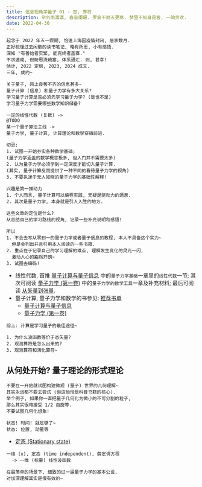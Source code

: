 ```yaml
---
title: 信息视角学量子 01 - 态, 算符
description: 帘外雨潺潺, 春意阑珊. 罗衾不耐五更寒. 梦里不知身是客, 一晌贪欢.
date: 2022-04-30
---
```


```
起念于 2022 年五一假期, 恰逢上海因疫情封闭, 居家数月.
正好梳理过去闲散的读书笔记, 略有所思, 小有感悟.
深知 "有善始者实繁, 能克终者盖寡."
不求速成, 但盼思流疏塞, 体系通汇. 则, 甚幸!
估计, 2022 定纲, 2023, 2024 成文.
三年, 成约~
```

```
关于量子, 网上良莠不齐的信息甚多~
量子计算 (信息) 和量子力学有多大关系?
学习量子计算是否必须先学习量子力学? (是也不是)
学习量子力学需要哪些数学知识储备?

一定的线性代数 (复数) ->
@TODO
某一个量子算法主线 ->
量子力学, 量子计算, 计算理论和数学穿插前进.

切忌:
1. 试图一开始夯实各种数学基础;
(量子力学涵盖的数学概念极多, 但入门并不需要太多)
2. 认为量子力学必须学到一定深度才能切入量子计算.
(其实, 量子计算反而提供了一种不同的看待量子力学的视角)
3. 不要执迷于无人知晓的量子力学的基础性解释!

兴趣是第一推动力
1. 个人而言, 量子计算可以编程实践, 无疑是驱动力的源泉.
2. 其次是量子力学, 本身就是引人入胜的地方.
```

```
这些文章的定位是什么?
从总结自己的学习路线的视角, 记录一些补充说明和感悟!

所以
1. 不会去写从零到一的量子力学或者量子信息的教程, 本人不具备这个实力~
  但是会列出并且引用本人阅读的一些书籍.
2. 重点在于记录自己的学习理解的难点, 理解发生变化的灵光一闪,
  激动人心的豁然开朗~
3. 试图去编码!
```

- 线性代数, 首推
  [量子计算与量子信息](https://book.douban.com/subject/35777059/)
  中的`量子力学基础`一章里的`线性代数`一节; 其次可阅读
  [量子力学 (第一卷)](https://book.douban.com/subject/25954720/)
  中的`量子力学的数学工具`一章及补充材料; 最后可阅读
  [从矢量到张量](https://book.douban.com/subject/36000538/).
- 量子计算, 量子力学和数学的书参见:
  [推荐书单](reading-recommended.md)
  - [量子计算与量子信息](https://book.douban.com/subject/35777059/)
  - [量子力学 (第一卷)](https://book.douban.com/subject/25954720/)

```
综上: 计算是学习量子的最佳途径~
```

```
1. 为什么波函数等价于态矢量?
2. 观测算符是怎么出来的?
3. 观测算符和演化算符~
```

## 从何处开始? 量子理论的形式理论

```
不要在一开始就试图构建微观 (量子) 世界的几何理解~
其实永远都不要去尝试 (但这恰恰是科普书籍的核心).
举个例子, 如果你一直把量子几何化为微小的不可分割的粒子,
那么其实很难接受 1/2 自旋等.
不要试图几何化想象!

状态! 时间! 就足够了~
状态: 位置, 动量等
```

- [定态 (Stationary state)](https://en.wikipedia.org/wiki/Stationary_state)

```
一维 (x), 定态 (time independent), 薛定谔方程
  -> 一维 (标量) 线性波函数

在最简单的场景下, 细致的过一遍量子力学的基本公设,
对加深理解其实是很有效的~

```
